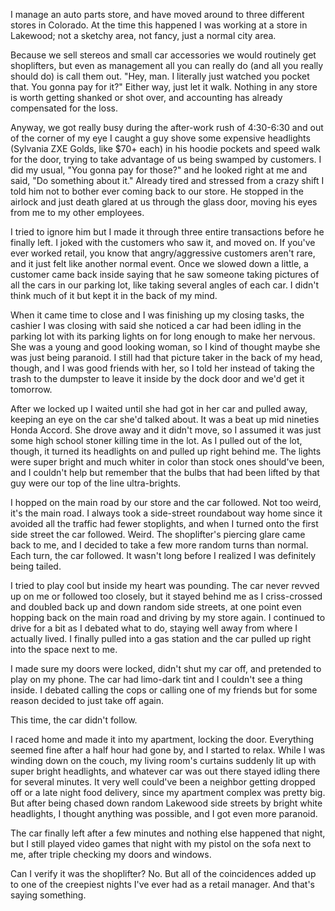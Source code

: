 I manage an auto parts store, and have moved around to three different stores in Colorado. At the time this happened I was working at a store in Lakewood; not a sketchy area, not fancy, just a normal city area.

Because we sell stereos and small car accessories we would routinely get shoplifters, but even as management all you can really do (and all you really should do) is call them out. "Hey, man. I literally just watched you pocket that. You gonna pay for it?" Either way, just let it walk. Nothing in any store is worth getting shanked or shot over, and accounting has already compensated for the loss.

Anyway, we got really busy during the after-work rush of 4:30-6:30 and out of the corner of my eye I caught a guy shove some expensive headlights (Sylvania ZXE Golds, like $70+ each) in his hoodie pockets and speed walk for the door, trying to take advantage of us being swamped by customers. I did my usual, "You gonna pay for those?" and he looked right at me and said, "Do something about it." Already tired and stressed from a crazy shift I told him not to bother ever coming back to our store. He stopped in the airlock and just death glared at us through the glass door, moving his eyes from me to my other employees.

I tried to ignore him but I made it through three entire transactions before he finally left. I joked with the customers who saw it, and moved on. If you've ever worked retail, you know that angry/aggressive customers aren't rare, and it just felt like another normal event. Once we slowed down a little, a customer came back inside saying that he saw someone taking pictures of all the cars in our parking lot, like taking several angles of each car. I didn't think much of it but kept it in the back of my mind.

When it came time to close and I was finishing up my closing tasks, the cashier I was closing with said she noticed a car had been idling in the parking lot with its parking lights on for long enough to make her nervous. She was a young and good looking woman, so I kind of thought maybe she was just being paranoid. I still had that picture taker in the back of my head, though, and I was good friends with her, so I told her instead of taking the trash to the dumpster to leave it inside by the dock door and we'd get it tomorrow.

After we locked up I waited until she had got in her car and pulled away, keeping an eye on the car she'd talked about. It was a beat up mid nineties Honda Accord. She drove away and it didn't move, so I assumed it was just some high school stoner killing time in the lot. As I pulled out of the lot, though, it turned its headlights on and pulled up right behind me. The lights were super bright and much whiter in color than stock ones should've been, and I couldn't help but remember that the bulbs that had been lifted by that guy were our top of the line ultra-brights.

I hopped on the main road by our store and the car followed. Not too weird, it's the main road. I always took a side-street roundabout way home since it avoided all the traffic had fewer stoplights, and when I turned onto the first side street the car followed. Weird. The shoplifter's piercing glare came back to me, and I decided to take a few more random turns than normal. Each turn, the car followed. It wasn't long before I realized I was definitely being tailed.

I tried to play cool but inside my heart was pounding. The car never revved up on me or followed too closely, but it stayed behind me as I criss-crossed and doubled back up and down random side streets, at one point even hopping back on the main road and driving by my store again. I continued to drive for a bit as I debated what to do, staying well away from where I actually lived. I finally pulled into a gas station and the car pulled up right into the space next to me.

I made sure my doors were locked, didn't shut my car off, and pretended to play on my phone. The car had limo-dark tint and I couldn't see a thing inside. I debated calling the cops or calling one of my friends but for some reason decided to just take off again.

This time, the car didn't follow.

I raced home and made it into my apartment, locking the door. Everything seemed fine after a half hour had gone by, and I started to relax. While I was winding down on the couch, my living room's curtains suddenly lit up with super bright headlights, and whatever car was out there stayed idling there for several minutes. It very well could've been a neighbor getting dropped off or a late night food delivery, since my apartment complex was pretty big. But after being chased down random Lakewood side streets by bright white headlights, I thought anything was possible, and I got even more paranoid.

The car finally left after a few minutes and nothing else happened that night, but I still played video games that night with my pistol on the sofa next to me, after triple checking my doors and windows.

Can I verify it was the shoplifter? No. But all of the coincidences added up to one of the creepiest nights I've ever had as a retail manager. And that's saying something.